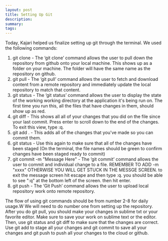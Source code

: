 ```yaml
---
layout: post
title: Setting Up Git
description: 
summary: 
tags: 
---
```

Today, Kajari helped us finalize setting up git through the terminal. We used the following commands:  

1. git clone - The ‘git clone’ command allows the user to pull down the repository from github onto your local machine. This shows up as a folder on your machine. The folder will have the same name as the repository on github.
2. git pull - The ‘git pull’ command allows the user to fetch and download content from a remote repository and immediately update the local repository to match that content.
3. git status - The ‘git status’ command allows the user to display the state of the working working directory at the application it's being run on. The first time you run this, all the files that have changes in them, should show up as red. 
4. git diff - This shows all all of your changes that you did on the file since your last commit. Press enter to scroll down to the end of the changes. To exit this view, type :q. 
5. git add . - This adds all of the changes that you've made so you can commit them.
6. git status - Use this again to make sure that all of the changes have been staged (On the terminal, the file names should be green to confirm changes have been staged ready to commit)
7. git commit -m "Message Here" - The ‘git commit’ command allows the user to commit and individual change to a file. REMEMBER TO ADD -m "xxxx" OTHERWISE YOU WILL GET STUCK IN THE MESSGE SCREEN. to exit the message screen hit escape and then type :q. you should be able to see ":q" at the bottom left of the screen. then hit enter.
8. git push - The ‘Git Push’ command allows the user to upload local repository work onto remote repository.

The flow of using git commands should be from number 2-8 for daily usage.W We will need to do number one from setting up the repository. After you do git pull, you should make your changes in sublime txt or your favorite editor. Make sure to save your work on sublime text or the editor. Then, use git status and git diff to make sure that the changes are correct. Use git add to stage all your changes and git commit to save all your changes and git push to push all your changes to the cloud or github.
